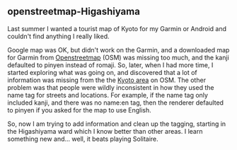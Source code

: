 ## openstreetmap-Higashiyama
Last summer I wanted a tourist map of Kyoto for my Garmin or Android and couldn't find anything I really liked.

Google map was OK, but didn't work on the Garmin, and a downloaded map for Garmin from [Openstreetmap](https://www.openstreetmap.org) (OSM) was missing too much, and the kanji defaulted to pinyen instead of romaji.  So, later, when I had more time, I started exploring what was going on, and discovered that a lot of information was missing from the the [Kyoto area](https://www.openstreetmap.org/#map=14/34.9942/135.7673) on OSM.  The other problem was that people were wildly inconsistent in how they used the name tag for streets and locations.  For example, if the name tag only included kanji, and there was no name:en tag, then the renderer defaulted to pinyen if you asked for the map to use English.

So, now I am trying to add information and clean up the tagging, starting in the Higashiyama ward which I know better than other areas.  I learn something new and... well, it beats playing Solitaire.
